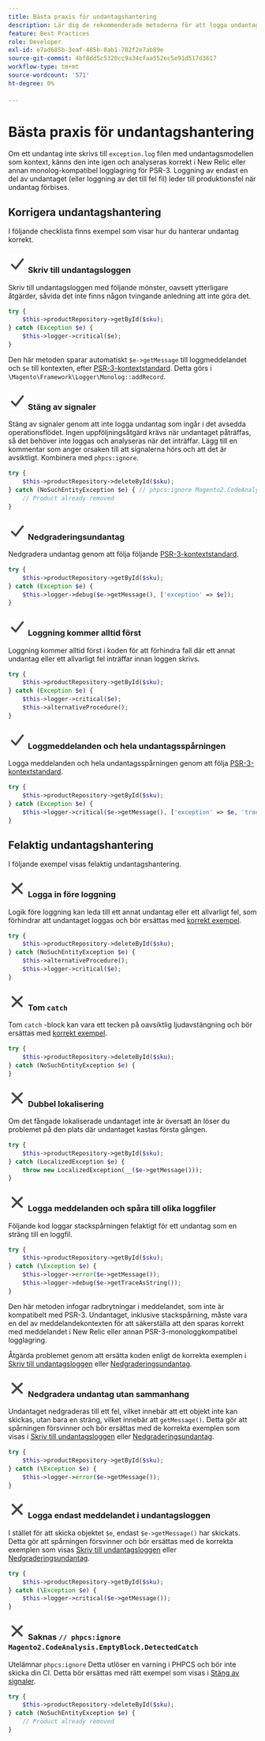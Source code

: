 ```yaml
---
title: Bästa praxis för undantagshantering
description: Lär dig de rekommenderade metoderna för att logga undantag när du utvecklar Adobe Commerce-projekt.
feature: Best Practices
role: Developer
exl-id: e7ad685b-3eaf-485b-8ab1-702f2e7ab89e
source-git-commit: 4bf8dd5c5320cc9a34cfaa552ec5e91d517d3617
workflow-type: tm+mt
source-wordcount: '571'
ht-degree: 0%

---
```


# Bästa praxis för undantagshantering

Om ett undantag inte skrivs till `exception.log` filen med undantagsmodellen som kontext, känns den inte igen och analyseras korrekt i New Relic eller annan monolog-kompatibel logglagring för PSR-3. Loggning av endast en del av undantaget (eller loggning av det till fel fil) leder till produktionsfel när undantag förbises.

## Korrigera undantagshantering

I följande checklista finns exempel som visar hur du hanterar undantag korrekt.

### ![korrigera](../../../assets/yes.svg) Skriv till undantagsloggen

Skriv till undantagsloggen med följande mönster, oavsett ytterligare åtgärder, såvida det inte finns någon tvingande anledning att inte göra det.

```php
try {
    $this->productRepository->getById($sku);
} catch (Exception $e) {
    $this->logger->critical($e);
}
```

Den här metoden sparar automatiskt `$e->getMessage` till loggmeddelandet och `$e` till kontexten, efter [PSR-3-kontextstandard](https://www.php-fig.org/psr/psr-3/#13-context). Detta görs i `\Magento\Framework\Logger\Monolog::addRecord`.

### ![korrigera](../../../assets/yes.svg) Stäng av signaler

Stäng av signaler genom att inte logga undantag som ingår i det avsedda operationsflödet. Ingen uppföljningsåtgärd krävs när undantaget påträffas, så det behöver inte loggas och analyseras när det inträffar. Lägg till en kommentar som anger orsaken till att signalerna hörs och att det är avsiktligt. Kombinera med `phpcs:ignore`.

```php
try {
    $this->productRepository->deleteById($sku);
} catch (NoSuchEntityException $e) { // phpcs:ignore Magento2.CodeAnalysis.EmptyBlock.DetectedCatch
    // Product already removed
}
```

### ![korrigera](../../../assets/yes.svg) Nedgraderingsundantag

Nedgradera undantag genom att följa följande [PSR-3-kontextstandard](https://www.php-fig.org/psr/psr-3/#13-context).

```php
try {
    $this->productRepository->getById($sku);
} catch (Exception $e) {
    $this->logger->debug($e->getMessage(), ['exception' => $e]);
}
```

### ![korrigera](../../../assets/yes.svg) Loggning kommer alltid först

Loggning kommer alltid först i koden för att förhindra fall där ett annat undantag eller ett allvarligt fel inträffar innan loggen skrivs.

```php
try {
    $this->productRepository->getById($sku);
} catch (Exception $e) {
    $this->logger->critical($e);
    $this->alternativeProcedure();
}
```

### ![korrigera](../../../assets/yes.svg) Loggmeddelanden och hela undantagsspårningen

Logga meddelanden och hela undantagsspårningen genom att följa [PSR-3-kontextstandard](https://www.php-fig.org/psr/psr-3/#13-context).

```php
try {
    $this->productRepository->getById($sku);
} catch (Exception $e) {
    $this->logger->critical($e->getMessage(), ['exception' => $e, 'trace' => $e->getTrace()]);
}
```

## Felaktig undantagshantering

I följande exempel visas felaktig undantagshantering.

### ![felaktig](../../../assets/no.svg) Logga in före loggning

Logik före loggning kan leda till ett annat undantag eller ett allvarligt fel, som förhindrar att undantaget loggas och bör ersättas med [korrekt exempel](#logging-always-comes-first).

```php
try {
    $this->productRepository->deleteById($sku);
} catch (NoSuchEntityException $e) {
    $this->alternativeProcedure();
    $this->logger->critical($e);
}
```

### ![felaktig](../../../assets/no.svg) Tom `catch`

Tom `catch` -block kan vara ett tecken på oavsiktlig ljudavstängning och bör ersättas med [korrekt exempel](#mute-signals).

```php
try {
    $this->productRepository->deleteById($sku);
} catch (NoSuchEntityException $e) {
}
```

### ![felaktig](../../../assets/no.svg) Dubbel lokalisering

Om det fångade lokaliserade undantaget inte är översatt än löser du problemet på den plats där undantaget kastas första gången.

```php
try {
    $this->productRepository->getById($sku);
} catch (LocalizedException $e) {
    throw new LocalizedException(__($e->getMessage()));
}
```

### ![felaktig](../../../assets/no.svg) Logga meddelanden och spåra till olika loggfiler

Följande kod loggar stackspårningen felaktigt för ett undantag som en sträng till en loggfil.

```php
try {
    $this->productRepository->getById($sku);
} catch (\Exception $e) {
    $this->logger->error($e->getMessage());
    $this->logger->debug($e->getTraceAsString());
}
```

Den här metoden infogar radbrytningar i meddelandet, som inte är kompatibelt med PSR-3. Undantaget, inklusive stackspårning, måste vara en del av meddelandekontexten för att säkerställa att den sparas korrekt med meddelandet i New Relic eller annan PSR-3-monologgkompatibel logglagring.

Åtgärda problemet genom att ersätta koden enligt de korrekta exemplen i [Skriv till undantagsloggen](#write-to-the-exception-log) eller [Nedgraderingsundantag](#downgrade-exceptions).

### ![felaktig](../../../assets/no.svg) Nedgradera undantag utan sammanhang

Undantaget nedgraderas till ett fel, vilket innebär att ett objekt inte kan skickas, utan bara en sträng, vilket innebär att `getMessage()`. Detta gör att spårningen försvinner och bör ersättas med de korrekta exemplen som visas i [Skriv till undantagsloggen](#write-to-the-exception-log) eller [Nedgraderingsundantag](#downgrade-exceptions).

```php
try {
    $this->productRepository->getById($sku);
} catch (\Exception $e) {
    $this->logger->error($e->getMessage());
}
```

### ![felaktig](../../../assets/no.svg) Logga endast meddelandet i undantagsloggen

I stället för att skicka objektet `$e`, endast `$e->getMessage()` har skickats. Detta gör att spårningen försvinner och bör ersättas med de korrekta exemplen som visas [Skriv till undantagsloggen](#write-to-the-exception-log) eller [Nedgraderingsundantag](#downgrade-exceptions).

```php
try {
    $this->productRepository->getById($sku);
} catch (\Exception $e) {
    $this->logger->critical($e->getMessage());
}
```

### ![felaktig](../../../assets/no.svg) Saknas `// phpcs:ignore Magento2.CodeAnalysis.EmptyBlock.DetectedCatch`

Utelämnar `phpcs:ignore` Detta utlöser en varning i PHPCS och bör inte skicka din CI. Detta bör ersättas med rätt exempel som visas i [Stäng av signaler](#mute-signals).

```php
try {
    $this->productRepository->deleteById($sku);
} catch (NoSuchEntityException $e) {
    // Product already removed
}
```
